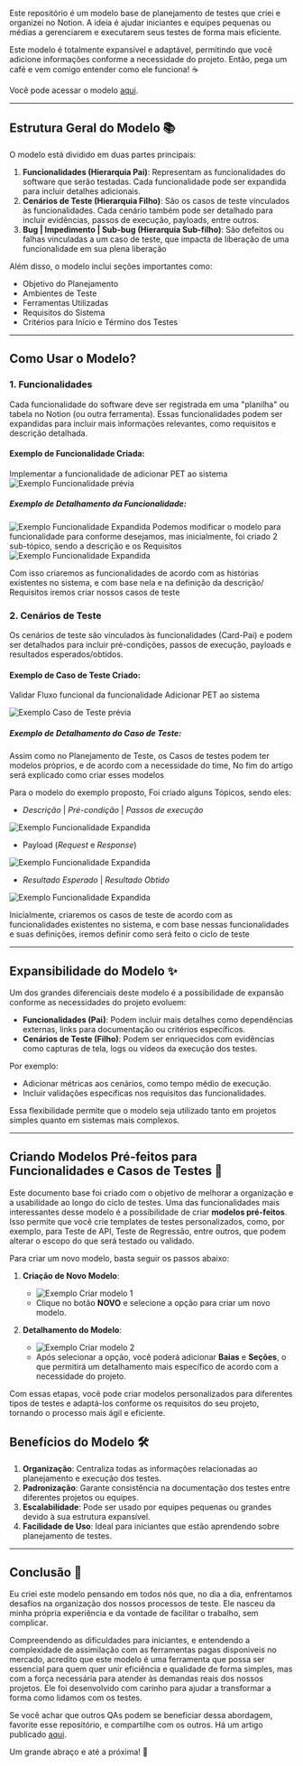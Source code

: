Este repositório é um modelo base de planejamento de testes que criei e organizei no Notion. A ideia é ajudar iniciantes e equipes pequenas ou médias a gerenciarem e executarem seus testes de forma mais eficiente.

Este modelo é totalmente expansível e adaptável, permitindo que você adicione informações conforme a necessidade do projeto. Então, pega um café e vem comigo entender como ele funciona! ☕

Você pode acessar o modelo <a href="https://www.notion.so/Planejamento-de-Teste-1a54009fc24680d79090cc026df55354?pvs=4" target="_blank">aqui</a>.

---

## Estrutura Geral do Modelo 📚

O modelo está dividido em duas partes principais:

1. **Funcionalidades (Hierarquia Pai)**: Representam as funcionalidades do software que serão testadas. Cada funcionalidade pode ser expandida para incluir detalhes adicionais.
2. **Cenários de Teste (Hierarquia Filho)**: São os casos de teste vinculados às funcionalidades. Cada cenário também pode ser detalhado para incluir evidências, passos de execução, payloads, entre outros.
3. **Bug | Impedimento | Sub-bug (Hierarquia Sub-filho)**: São defeitos ou falhas vinculadas a um caso de teste, que impacta de liberação de uma funcionalidade em sua plena liberação

Além disso, o modelo inclui seções importantes como:

- Objetivo do Planejamento
- Ambientes de Teste
- Ferramentas Utilizadas
- Requisitos do Sistema
- Critérios para Início e Término dos Testes

---

## Como Usar o Modelo?

### 1. Funcionalidades

Cada funcionalidade do software deve ser registrada em uma "planilha" ou tabela no Notion (ou outra ferramenta). Essas funcionalidades podem ser expandidas para incluir mais informações relevantes, como requisitos e descrição detalhada.

#### Exemplo de Funcionalidade Criada:

Implementar a funcionalidade de adicionar PET ao sistema
![Exemplo Funcionalidade prévia](./Image/Funcionalidade-1.png)

##### Exemplo de Detalhamento da Funcionalidade:

![Exemplo Funcionalidade Expandida](./Image/Funcionalidade-2.png)
Podemos modificar o modelo para funcionalidade para conforme desejamos, mas inicialmente, foi criado 2 sub-tópico, sendo a descrição e os Requisitos
![Exemplo Funcionalidade Expandida](./Image/Funcionalidade-3.png)

Com isso criaremos as funcionalidades de acordo com as histórias existentes no sistema, e com base nela e na definição da descrição/ Requisitos iremos criar nossos casos de teste

### 2. Cenários de Teste

Os cenários de teste são vinculados às funcionalidades (Card-Pai) e podem ser detalhados para incluir pré-condições, passos de execução, payloads e resultados esperados/obtidos.

#### Exemplo de Caso de Teste Criado:

Validar Fluxo funcional da funcionalidade Adicionar PET ao sistema

![Exemplo Caso de Teste prévia](./Image/Caso-Teste-1.png)

##### Exemplo de Detalhamento do Caso de Teste:

Assim como no Planejamento de Teste, os Casos de testes podem ter modelos próprios, e de acordo com a necessidade do time, No fim do artigo será explicado como criar esses modelos

Para o modelo do exemplo proposto, Foi criado alguns Tópicos, sendo eles:

- _Descrição_ | _Pré-condição_ | _Passos de execução_

![Exemplo Funcionalidade Expandida](./Image/Caso-Teste-2.png)

- Payload (_Request_ e _Response_)

![Exemplo Funcionalidade Expandida](./Image/Caso-Teste-3.png)

- _Resultado Esperado_ | _Resultado Obtido_

![Exemplo Funcionalidade Expandida](./Image/Caso-Teste-4.png)

Inicialmente, criaremos os casos de teste de acordo com as funcionalidades existentes no sistema, e com base nessas funcionalidades e suas definições, iremos definir como será feito o ciclo de teste

---

## Expansibilidade do Modelo ✨

Um dos grandes diferenciais deste modelo é a possibilidade de expansão conforme as necessidades do projeto evoluem:

- **Funcionalidades (Pai)**: Podem incluir mais detalhes como dependências externas, links para documentação ou critérios específicos.
- **Cenários de Teste (Filho)**: Podem ser enriquecidos com evidências como capturas de tela, logs ou vídeos da execução dos testes.

Por exemplo:

- Adicionar métricas aos cenários, como tempo médio de execução.
- Incluir validações específicas nos requisitos das funcionalidades.

Essa flexibilidade permite que o modelo seja utilizado tanto em projetos simples quanto em sistemas mais complexos.

---

## Criando Modelos Pré-feitos para Funcionalidades e Casos de Testes 📝

Este documento base foi criado com o objetivo de melhorar a organização e a usabilidade ao longo do ciclo de testes. Uma das funcionalidades mais interessantes desse modelo é a possibilidade de criar **modelos pré-feitos**. Isso permite que você crie templates de testes personalizados, como, por exemplo, para Teste de API, Teste de Regressão, entre outros, que podem alterar o escopo do que será testado ou validado.

Para criar um novo modelo, basta seguir os passos abaixo:

1. **Criação de Novo Modelo**:

   - ![Exemplo Criar modelo 1](./Image/Modelo-1.png)
   - Clique no botão **NOVO** e selecione a opção para criar um novo modelo.

2. **Detalhamento do Modelo**:
   - ![Exemplo Criar modelo 2](./Image/Modelo-2.png)
   - Após selecionar a opção, você poderá adicionar **Baias** e **Seções**, o que permitirá um detalhamento mais específico de acordo com a necessidade do projeto.

Com essas etapas, você pode criar modelos personalizados para diferentes tipos de testes e adaptá-los conforme os requisitos do seu projeto, tornando o processo mais ágil e eficiente.

## Benefícios do Modelo 🛠️

1. **Organização**: Centraliza todas as informações relacionadas ao planejamento e execução dos testes.
2. **Padronização**: Garante consistência na documentação dos testes entre diferentes projetos ou equipes.
3. **Escalabilidade**: Pode ser usado por equipes pequenas ou grandes devido à sua estrutura expansível.
4. **Facilidade de Uso**: Ideal para iniciantes que estão aprendendo sobre planejamento de testes.

---

## Conclusão 🎯

Eu criei este modelo pensando em todos nós que, no dia a dia, enfrentamos desafios na organização dos nossos processos de teste. Ele nasceu da minha própria experiência e da vontade de facilitar o trabalho, sem complicar.

Compreendendo as dificuldades para iniciantes, e entendendo a complexidade de assimilação com as ferramentas pagas disponiveis no mercado, acredito que este modelo é uma ferramenta que possa ser essencial para quem quer unir eficiência e qualidade de forma simples, mas com a força necessária para atender às demandas reais dos nossos projetos. Ele foi desenvolvido com carinho para ajudar a transformar a forma como lidamos com os testes.

Se você achar que outros QAs podem se beneficiar dessa abordagem, favorite esse repositório, e compartilhe com os outros. Há um artigo publicado <a href="https://yuridiego-tech.vercel.app/posts/Planejamento-Teste-QA" target="_blank">aqui</a>.

Um grande abraço e até a próxima! 🚀
